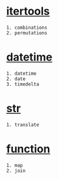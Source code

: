 # [itertools]
    1. combinations
    2. permutations

# [datetime]
    1. datetime
    2. date
    3. timedelta

# [str]
    1. translate

# [function]
    1. map
    2. join

[itertools]: https://github.com/NeonEDuck/CodeInfo/blob/master/python/itertools.md
[datetime]: https://github.com/NeonEDuck/CodeInfo/blob/master/python/datetime.md
[str]: https://github.com/NeonEDuck/CodeInfo/blob/master/python/str.md
[function]: https://github.com/NeonEDuck/CodeInfo/blob/master/python/function.md